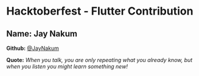# Hacktoberfest - Flutter Contribution

## Name: Jay Nakum

**Github:** [@JayNakum](https://github.com/JayNakum/)

**Quote:** *When you talk, you are only repeating what you already know, but when you listen you might learn something new!*